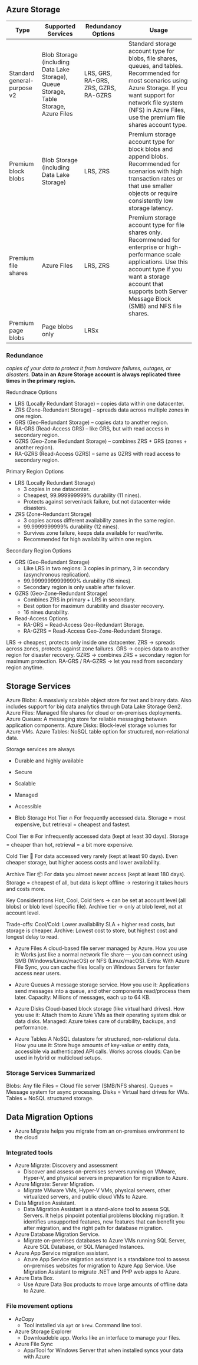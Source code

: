 ## Azure Storage

| Type                     | Supported Services                                      | Redundancy Options          | Usage                                                                 |
|--------------------------|--------------------------------------------------------|-----------------------------|----------------------------------------------------------------------|
| Standard general-purpose v2 | Blob Storage (including Data Lake Storage), Queue Storage, Table Storage, Azure Files | LRS, GRS, RA-GRS, ZRS, GZRS, RA-GZRS | Standard storage account type for blobs, file shares, queues, and tables. Recommended for most scenarios using Azure Storage. If you want support for network file system (NFS) in Azure Files, use the premium file shares account type. |
| Premium block blobs       | Blob Storage (including Data Lake Storage)              | LRS, ZRS                    | Premium storage account type for block blobs and append blobs. Recommended for scenarios with high transaction rates or that use smaller objects or require consistently low storage latency. |
| Premium file shares       | Azure Files                                            | LRS, ZRS                    | Premium storage account type for file shares only. Recommended for enterprise or high-performance scale applications. Use this account type if you want a storage account that supports both Server Message Block (SMB) and NFS file shares. |
| Premium page blobs        | Page blobs only                                        | LRSx

### Redundance
*copies of your data to protect it from hardware failures, outages, or disasters.*
**Data in an Azure Storage account is always replicated three times in the primary region.**

Redundnace Options
- LRS (Locally Redundant Storage) – copies data within one datacenter.
- ZRS (Zone-Redundant Storage) – spreads data across multiple zones in one region.
- GRS (Geo-Redundant Storage) – copies data to another region.
- RA-GRS (Read-Access GRS) – like GRS, but with read access in secondary region.
- GZRS (Geo-Zone Redundant Storage) – combines ZRS + GRS (zones + another region).
- RA-GZRS (Read-Access GZRS) – same as GZRS with read access to secondary region.

Primary Region Options
- LRS (Locally Redundant Storage)
  - 3 copies in one datacenter.
  - Cheapest, 99.999999999% durability (11 nines).
  - Protects against server/rack failure, but not datacenter-wide disasters.
- ZRS (Zone-Redundant Storage)
  - 3 copies across different availability zones in the same region.
  - 99.9999999999% durability (12 nines).
  - Survives zone failure, keeps data available for read/write.
  - Recommended for high availability within one region.

Secondary Region Options
- GRS (Geo-Redundant Storage)
  - Like LRS in two regions: 3 copies in primary, 3 in secondary (asynchronous replication).
  - 99.99999999999999% durability (16 nines).
  - Secondary region is only usable after failover.
- GZRS (Geo-Zone-Redundant Storage)
  - Combines ZRS in primary + LRS in secondary.
  - Best option for maximum durability and disaster recovery.
  - 16 nines durability.
- Read-Access Options
  - RA-GRS = Read-Access Geo-Redundant Storage.
  - RA-GZRS = Read-Access Geo-Zone-Redundant Storage.

LRS → cheapest, protects only inside one datacenter.
ZRS → spreads across zones, protects against zone failures.
GRS → copies data to another region for disaster recovery.
GZRS → combines ZRS + secondary region for maximum protection.
RA-GRS / RA-GZRS → let you read from secondary region anytime.

## Storage Services
Azure Blobs: A massively scalable object store for text and binary data. Also includes support for big data analytics through Data Lake Storage Gen2.
Azure Files: Managed file shares for cloud or on-premises deployments.
Azure Queues: A messaging store for reliable messaging between application components.
Azure Disks: Block-level storage volumes for Azure VMs.
Azure Tables: NoSQL table option for structured, non-relational data.

Storage services are always
- Durable and highly available
- Secure
- Scalable
- Managed
- Accessible

- Blob Storage
Hot Tier 🔥
For frequently accessed data.
Storage = most expensive, but retrieval = cheapest and fastest.

Cool Tier ❄️
For infrequently accessed data (kept at least 30 days).
Storage = cheaper than hot, retrieval = a bit more expensive.

Cold Tier 🧊
For data accessed very rarely (kept at least 90 days).
Even cheaper storage, but higher access costs and lower availability.

Archive Tier 📦
For data you almost never access (kept at least 180 days).
Storage = cheapest of all, but data is kept offline → restoring it takes hours and costs more.

Key Considerations
Hot, Cool, Cold tiers → can be set at account level (all blobs) or blob level (specific file).
Archive tier → only at blob level, not at account level.

Trade-offs:
Cool/Cold: Lower availability SLA + higher read costs, but storage is cheaper.
Archive: Lowest cost to store, but highest cost and longest delay to read.

- Azure Files
A cloud-based file server managed by Azure.
How you use it: Works just like a normal network file share — you can connect using SMB (Windows/Linux/macOS) or NFS (Linux/macOS).
Extra: With Azure File Sync, you can cache files locally on Windows Servers for faster access near users.

- ⁠Azure Queues
A message storage service.
How you use it: Applications send messages into a queue, and other components read/process them later.
Capacity: Millions of messages, each up to 64 KB.

- ⁠Azure Disks
Cloud-based block storage (like virtual hard drives).
How you use it: Attach them to Azure VMs as their operating system disk or data disks.
Managed: Azure takes care of durability, backups, and performance.

- ⁠Azure Tables
A NoSQL datastore for structured, non-relational data.
How you use it: Store huge amounts of key-value or entity data, accessible via authenticated API calls.
Works across clouds: Can be used in hybrid or multicloud setups.

### Storage Services Summarized
Blobs: Any file
Files = Cloud file server (SMB/NFS shares).
Queues = Message system for async processing.
Disks = Virtual hard drives for VMs.
Tables = NoSQL structured storage.

## Data Migration Options

- Azure Migrate
helps you migrate from an on-premises environment to the cloud

### Integrated tools
- Azure Migrate: Discovery and assessment
  - Discover and assess on-premises servers running on VMware, Hyper-V, and physical servers in preparation for migration to Azure.
- Azure Migrate: Server Migration. 
  - Migrate VMware VMs, Hyper-V VMs, physical servers, other virtualized servers, and public cloud VMs to Azure.
- Data Migration Assistant. 
  - Data Migration Assistant is a stand-alone tool to assess SQL Servers. It helps pinpoint potential problems blocking migration. It identifies unsupported features, new features that can benefit you after migration, and the right path for database migration.
- Azure Database Migration Service. 
  - Migrate on-premises databases to Azure VMs running SQL Server, Azure SQL Database, or SQL Managed Instances.
- Azure App Service migration assistant. 
  - Azure App Service migration assistant is a standalone tool to assess on-premises websites for migration to Azure App Service. Use Migration Assistant to migrate .NET and PHP web apps to Azure.
- Azure Data Box. 
  - Use Azure Data Box products to move large amounts of offline data to Azure.

### File movement options
- AzCopy
  - Tool installed via `apt` or `brew`. Command line tool.
- Azure Storage Explorer
  - Downloadeble app. Works like an interface to manage your files.
- Azure File Sync
  - App/Tool for Windows Server that when installed syncs your data with Azure
